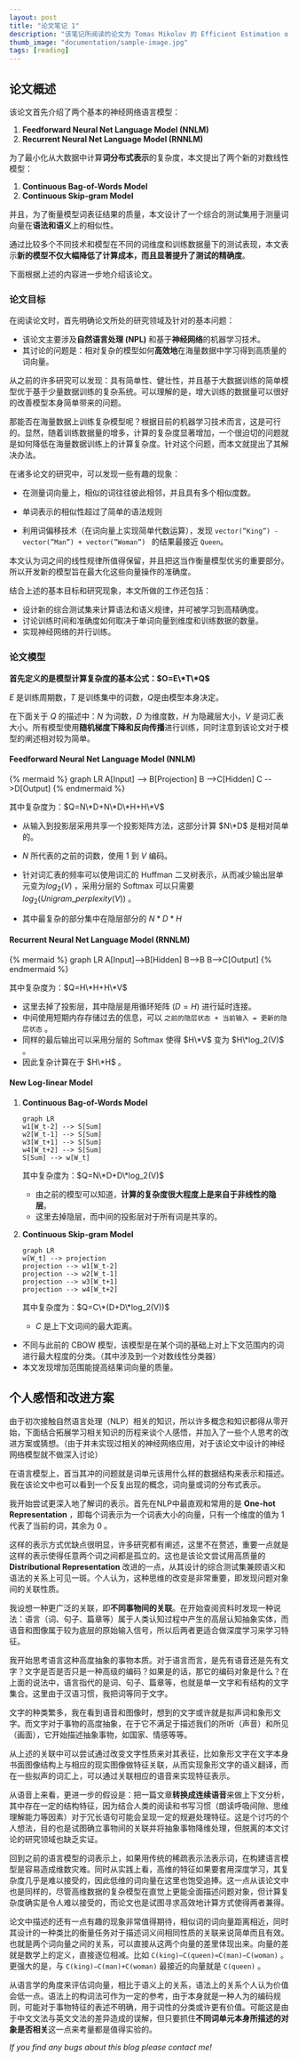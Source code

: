 ```yaml
---
layout: post
title: "论文笔记 1"
description: "该笔记所阅读的论文为 Tomas Mikolov 的 Efficient Estimation of WordRepresentations in Vector Space 。"
thumb_image: "documentation/sample-image.jpg"
tags: [reading]
---
```


## 论文概述

该论文首先介绍了两个基本的神经网络语言模型：

1. **Feedforward Neural Net Language Model (NNLM)**
2. **Recurrent Neural Net Language Model (RNNLM)**

为了最小化从大数据中计算**词分布式表示**的复杂度，本文提出了两个新的对数线性模型：

1. **Continuous Bag-of-Words Model**
2. **Continuous Skip-gram Model**

并且，为了衡量模型词表征结果的质量，本文设计了一个综合的测试集用于测量词向量在**语法和语义**上的相似性。

通过比较多个不同技术和模型在不同的词维度和训练数据量下的测试表现，本文表示**新的模型不仅大幅降低了计算成本，而且显著提升了测试的精确度**。

下面根据上述的内容进一步地介绍该论文。



### 论文目标

在阅读论文时，首先明确论文所处的研究领域及针对的基本问题：

- 该论文主要涉及**自然语言处理 (NPL)** 和基于**神经网络**的机器学习技术。
- 其讨论的问题是：相对复杂的模型如何**高效地**在海量数据中学习得到高质量的词向量。

从之前的许多研究可以发现：具有简单性、健壮性，并且基于大数据训练的简单模型优于基于少量数据训练的复杂系统。可以理解的是，增大训练的数据量可以很好的改善模型本身简单带来的问题。

那能否在海量数据上训练复杂模型呢？根据目前的机器学习技术而言，这是可行的。显然，随着训练数据量的增多，计算的复杂度显著增加，一个很迫切的问题就是如何降低在海量数据训练上的计算复杂度。针对这个问题，而本文就提出了其解决办法。

在诸多论文的研究中，可以发现一些有趣的现象：

- 在测量词向量上，相似的词往往彼此相邻，并且具有多个相似度数。

- 单词表示的相似性超过了简单的语法规则
- 利用词偏移技术（在词向量上实现简单代数运算），发现 `vector(”King”) - vector(”Man”) + vector(”Woman”) ` 的结果最接近 `Queen`。

本文认为词之间的线性规律所值得保留，并且把这当作衡量模型优劣的重要部分。所以开发新的模型旨在最大化这些向量操作的准确度。

结合上述的基本目标和研究现象，本文所做的工作还包括：

- 设计新的综合测试集来计算语法和语义规律，并可被学习到高精确度。
- 讨论训练时间和准确度如何取决于单词向量到维度和训练数据的数量。
- 实现神经网络的并行训练。



### 论文模型

**首先定义的是模型计算复杂度的基本公式：$O=E\*T\*Q$**

$E$ 是训练周期数，$T$ 是训练集中的词数，$Q$是由模型本身决定。

在下面关于 $Q$ 的描述中：$N$ 为词数，$D$ 为维度数，$H$ 为隐藏层大小，$V$ 是词汇表大小。所有模型使用**随机梯度下降和反向传播**进行训练，同时注意到该论文对于模型的阐述相对较为简单。



#### Feedforward Neural Net Language Model (NNLM)

{% mermaid %}
graph LR
A[Input] --> B[Projection]
	B -->C[Hidden]
	C -->D[Output]
{% endmermaid %}

其中复杂度为：$Q=N\*D+N\*D\*H+H\*V$

- 从输入到投影层采用共享一个投影矩阵方法，这部分计算 $N\*D$ 是相对简单的。

- $N$ 所代表的之前的词数，使用 $1$ 到 $V$ 编码。
- 针对词汇表的频率可以使用词汇的 Huffman 二叉树表示，从而减少输出层单元变为$log_2(V)$ ，采用分层的 Softmax 可以只需要 $log_2(Unigram\_perplexity(V))$ 。
- 其中最复杂的部分集中在隐层部分的 $N*D*H$

#### Recurrent Neural Net Language Model (RNNLM)

{% mermaid %}
graph LR
A[Input]-->B[Hidden]
	B-->B
	B-->C[Output]
{% endmermaid %}

其中复杂度为：$Q=H\*H+H\*V$

- 这里去掉了投影层，其中隐层是用循环矩阵 $(D=H)$ 进行延时连接。
- 中间使用短期内存存储过去的信息，可以 `之前的隐层状态 + 当前输入 = 更新的隐层状态` 。
- 同样的最后输出可以采用分层的 Softmax 使得 $H\*V$ 变为 $H\*log_2(V)$ 。
- 因此复杂计算在于 $H\*H$ 。

#### New Log-linear Model

1. **Continuous Bag-of-Words Model**

   ```mermaid
   graph LR
   w1[W_t-2] --> S[Sum]
   w2[W_t-1] --> S[Sum]
   w3[W_t+1] --> S[Sum]
   w4[W_t+2] --> S[Sum]
   S[Sum] --> w[W_t]
   ```

   其中复杂度为：$Q=N\*D+D\*log_2(V)$

   - 由之前的模型可以知道，**计算的复杂度很大程度上是来自于非线性的隐层**。
   - 这里去掉隐层，而中间的投影层对于所有词是共享的。

2. **Continuous Skip-gram Model**

   ```mermaid
   graph LR
   w[W_t] --> projection
   projection --> w1[W_t-2]
   projection --> w2[W_t-1]
   projection --> w3[W_t+1]
   projection --> w4[W_t+2]
   ```

   其中复杂度为：$Q=C\*(D+D\*log_2(V))$

   - $C$ 是上下文词间的最大距离。

- 不同与此前的 CBOW 模型，该模型是在某个词的基础上对上下文范围内的词进行最大程度的分类。（其中涉及到一个对数线性分类器）
- 本文发现增加范围能提高结果词向量的质量。



## 个人感悟和改进方案

由于初次接触自然语言处理（NLP）相关的知识，所以许多概念和知识都得从零开始，下面结合拓展学习相关知识的历程来谈个人感悟，并加入了一些个人思考的改进方案或猜想。（由于并未实现过相关的神经网络应用，对于该论文中设计的神经网络模型就不做深入讨论）

在语言模型上，首当其冲的问题就是词单元该用什么样的数据结构来表示和描述。我在该论文中也可以看到一个反复出现的概念，词向量或词的分布式表示。

我开始尝试更深入地了解词的表示。首先在NLP中最直观和常用的是 **One-hot Representation** ，即每个词表示为一个词表大小的向量，只有一个维度的值为 1 代表了当前的词，其余为 0 。

这样的表示方式优缺点很明显，许多研究都有阐述，这里不在赘述，重要一点就是这样的表示使得任意两个词之间都是孤立的。这也是该论文尝试用高质量的 **Distributional Representation** 改进的一点，从其设计的综合测试集兼顾语义和语法的关系上可见一斑。个人认为，这种思维的改变是非常重要，即发现问题对象间的关联性质。

我设想一种更广泛的关联，即**不同事物间的关联**。在开始查阅资料时发现一种说法：语言（词、句子、篇章等）属于人类认知过程中产生的高层认知抽象实体，而语音和图像属于较为底层的原始输入信号，所以后两者更适合做深度学习来学习特征。

我开始思考语言这种高度抽象的事物本质。对于语言而言，是先有语音还是先有文字？文字是否是否只是一种高级的编码？如果是的话，那它的编码对象是什么？在上面的说法中，语言指代的是词、句子、篇章等，也就是单一文字和有结构的文字集合。这里由于汉语习惯，我把词等同于文字。

文字的种类繁多，我在看到语音和图像时，想到的文字或许就是拟声词和象形文字。而文字对于事物的高度抽象，在于它不满足于描述我们的所听（声音）和所见（画面），它开始描述抽象事物，如国家、情感等等。

从上述的关联中可以尝试通过改变文字性质来对其表征，比如象形文字在文字本身书面图像结构上与相应的现实图像做特征关联，从而实现象形文字的语义翻译，而在一些拟声的词汇上，可以通过关联相应的语音来实现特征表示。

从语音上来看，更进一步的假设是：把一篇文章**转换成连续语音**来做上下文分析，其中存在一定的结构特征，因为结合人类的阅读和书写习惯（朗读呼吸间隙、思维理解能力等因素）对于冗长语句可能会呈现一定的规避处理特征。这是个讨巧的个人想法，目的也是试图确立事物间的关联并将抽象事物降维处理，但脱离的本文讨论的研究领域也缺乏实证。

回到之前的语言模型的词表示上，如果用传统的稀疏表示法表示词，在构建语言模型是容易造成维数灾难。同时从实践上看，高维的特征如果要套用深度学习，其复杂度几乎是难以接受的，因此低维的词向量在这里也饱受追捧。这一点从该论文中也是同样的，尽管高维数据的复杂模型在直觉上更能全面描述问题对象，但计算复杂度确实是令人难以接受的，而论文也是试图寻求高效地计算方式使得两者兼得。

论文中描述的还有一点有趣的现象非常值得期待，相似词的词向量距离相近，同时其设计的一种类比的衡量任务对于描述词义间相同性质的关联来说简单而且有效。也就是两个词向量之间的关系，可以直接从这两个向量的差里体现出来。向量的差就是数学上的定义，直接逐位相减。比如 `C(king)−C(queen)≈C(man)−C(woman)` 。更强大的是，与 ` C(king)−C(man)+C(woman) ` 最接近的向量就是 `C(queen)` 。

从语言学的角度来评估词向量，相比于语义上的关系，语法上的关系个人认为价值会低一点。语法上的构词法可作为一定的参考，由于本身就是一种人为的编码规则，可能对于事物特征的表述不明确，用于词性的分类或许更有价值。可能这是由于中文文法与英文文法的差异造成的误解，但只要抓住**不同词单元本身所描述的对象是否相关**这一点来考量都是值得实验的。



_If you find any bugs about this blog please contact me!_
